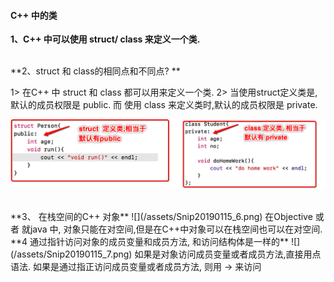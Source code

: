 #### C++ 中的类


**1、C++ 中可以使用 struct/ class 来定义一个类.**


<br>
**2、struct 和 class的相同点和不同点? **

1> 在C++ 中 struct 和 class 都可以用来定义一个类.
2> 当使用struct定义类是,默认的成员权限是 public. 而 使用 class 来定义类时,默认的成员权限是 private.

![](/assets/Snip20190115_5.png)




<br>
**3、 在栈空间的C++ 对象**
![](/assets/Snip20190115_6.png)
在Objective 或者 就java 中, 对象只能在对空间,但是在C++中对象可以在栈空间也可以在对空间.





<br>
**4 通过指针访问对象的成员变量和成员方法, 和访问结构体是一样的**
![](/assets/Snip20190115_7.png)
如果是对象访问成员变量或者成员方法,直接用点语法.
如果是通过指正访问成员变量或者成员方法, 则用 -> 来访问

